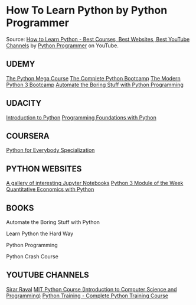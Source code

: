 # How To Learn Python by Python Programmer

Source: [How to Learn Python - Best Courses, Best Websites, Best YouTube Channels](https://www.youtube.com/watch?v=5m1ZoS8Entg) by [Python Programmer](https://www.youtube.com/channel/UC68KSmHePPePCjW4v57VPQg) on YouTube.

## UDEMY
[The Python Mega Course](https://www.udemy.com/the-python-mega-course/)
[The Complete Python Bootcamp](https://www.udemy.com/complete-python-bootcamp/)
[The Modern Python 3 Bootcamp](https://www.udemy.com/the-modern-python3-bootcamp/)
[Automate the Boring Stuff with Python Programming](https://www.udemy.com/automate/)

## UDACITY
[Introduction to Python](https://eu.udacity.com/course/introduction-to-python--ud1110)
[Programming Foundations with Python](https://eu.udacity.com/course/programming-foundations-with-python--ud036)

## COURSERA
[Python for Everybody Specialization](https://www.coursera.org/specializations/python)

## PYTHON WEBSITES
[A gallery of interesting Jupyter Notebooks](https://github.com/jupyter/jupyter/wiki/A-gallery-of-interesting-Jupyter-Notebooks)
[Python 3 Module of the Week](https://pymotw.com/3/)
[Quantitative Economics with Python](https://lectures.quantecon.org/py/index_learning_python.html)

## BOOKS
  Automate the Boring Stuff with Python
  
  Learn Python the Hard Way
  
  Python Programming
  
  Python Crash Course
  

## YOUTUBE CHANNELS
[Sirar Raval](https://www.youtube.com/channel/UCWN3xxRkmTPmbKwht9FuE5A/playlists)
[MIT Python Course (Introduction to Computer Science and Programming)](https://www.youtube.com/watch?v=k6U-i4gXkLM)
[Python Training - Complete Python Training Course](https://www.youtube.com/playlist?list=PLtb2Lf-cJ_AWhtJE6Rb5oWf02RC2qVU-J)
